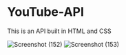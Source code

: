 # YouTube-API
This is an API built in HTML and CSS


![Screenshot (152)](https://user-images.githubusercontent.com/74062479/130004500-67773615-170d-4bb2-9582-22455978bfa2.png)
![Screenshot (153)](https://user-images.githubusercontent.com/74062479/130004533-8f62f470-abd6-40c2-a62d-34d7f5b4ab81.png)
